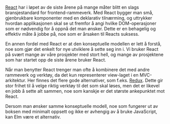 [React](https://facebook.github.io/react/) har i løpet av de siste årene på mange måter blitt en slags bransjestandard for frontend-rammeverk. Med React bygger man små, gjenbrukbare komponenter med en deklarativ tilnærming, og uttrykker hvordan applikasjonen skal se ut fremfor å angi hvilke DOM-operasjoner som er nødvendig for å oppnå det man ønsker. Dette er en behagelig og effektiv måte å jobbe på, noe som er årsaken til Reacts suksess.

En annen fordel med React er at den konseptuelle modellen er lett å forstå, noe som gjør det enkelt for nye utviklere å sette seg inn i. Vi bruker React på svært mange av våre prosjekter med stort hell, og mange av prosjektene som har startet opp de siste årene bruker React.

Når man benytter React trenger man ofte å kombinere det med andre rammeverk og verktøy, da det kun representerer view-laget i en MVC-arkitektur. Her finnes det flere gode alternativer, som f.eks. [Redux](https://radar.bekk.no/tech2018/sprak-og-rammeverk/redux). Dette gir stor frihet til å velge riktig verktøy til det som skal løses, men det er likevel en jobb å sette alt sammen, noe som kanskje er det største ankepunktet mot React.

Dersom man ønsker samme konseptuelle modell, noe som fungerer ut av boksen med minimalt oppsett og ikke er avhengig av å bruke JavaScript, kan Elm være et alternativ.
